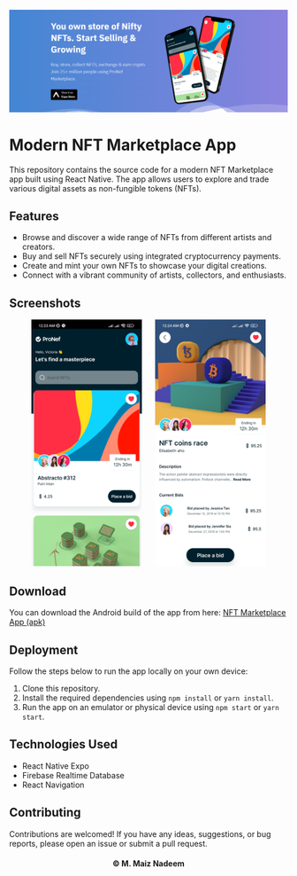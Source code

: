 ![Banner Image](https://github.com/MaizNadeem/NFT-Marketplace/blob/main/images/AppBanner.png)

# Modern NFT Marketplace App

This repository contains the source code for a modern NFT Marketplace app built using React Native. The app allows users to explore and trade various digital assets as non-fungible tokens (NFTs).

## Features

- Browse and discover a wide range of NFTs from different artists and creators.
- Buy and sell NFTs securely using integrated cryptocurrency payments.
- Create and mint your own NFTs to showcase your digital creations.
- Connect with a vibrant community of artists, collectors, and enthusiasts.

## Screenshots

<div align="center">
  <img src="https://github.com/MaizNadeem/NFT-Marketplace/blob/main/images/Image%201.jpg" alt="Home Page" width="200px" style="margin-right: 20px" />
  <img src="https://github.com/MaizNadeem/NFT-Marketplace/blob/main/images/Image%202.jpg" alt="Details Page" width="200px" />
</div>

## Download

You can download the Android build of the app from here: [NFT Marketplace App (apk)]()

## Deployment

Follow the steps below to run the app locally on your own device:

1. Clone this repository.
2. Install the required dependencies using `npm install` or `yarn install`.
3. Run the app on an emulator or physical device using `npm start` or `yarn start`.

## Technologies Used

- React Native Expo
- Firebase Realtime Database
- React Navigation

## Contributing

Contributions are welcomed! If you have any ideas, suggestions, or bug reports, please open an issue or submit a pull request.

<h4 align="center"> © M. Maiz Nadeem </h4>